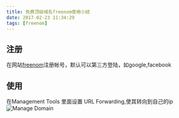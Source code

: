 ```yaml
---
title: 免费顶级域名freenom使用小结
date: 2017-02-23 11:34:29
tags: [freenom]
---
```


## 注册

在网站[freenom](http://www.freenom.com)注册帐号，默认可以第三方登陆，如google,facebook

## 使用

在Management Tools 里面设置 URL Forwarding,使其转向到自己的ip
![Manage Domain](http://olrtj18qs.bkt.clouddn.com/file/2017/2/5913bd36aa6f4b1fa5d33c047845c7dd.png) 
